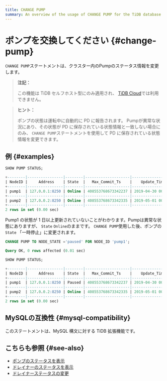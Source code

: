 ```yaml
---
title: CHANGE PUMP
summary: An overview of the usage of CHANGE PUMP for the TiDB database.
---
```


# ポンプを交換してください {#change-pump}

`CHANGE PUMP`ステートメントは、クラスター内のPumpのステータス情報を変更します。

> **注記：**
>
> この機能は TiDB セルフホスト型にのみ適用され、 [TiDB Cloud](https://docs.pingcap.com/tidbcloud/)では利用できません。

> **ヒント：**
>
> ポンプの状態は運転中に自動的に PD に報告されます。 Pumpが異常な状況にあり、その状態が PD に保存されている状態情報と一致しない場合にのみ、 `CHANGE PUMP`ステートメントを使用して PD に保存されている状態情報を変更できます。

## 例 {#examples}

```sql
SHOW PUMP STATUS;
```

```sql
+--------|----------------|--------|--------------------|---------------------|
| NodeID |     Address    | State  |   Max_Commit_Ts    |    Update_Time      |
+--------|----------------|--------|--------------------|---------------------|
| pump1  | 127.0.0.1:8250 | Online | 408553768673342237 | 2019-04-30 00:00:01 |
+--------|----------------|--------|--------------------|---------------------|
| pump2  | 127.0.0.2:8250 | Online | 408553768673342335 | 2019-05-01 00:00:02 |
+--------|----------------|--------|--------------------|---------------------|
2 rows in set (0.00 sec)
```

Pump1 の状態が 1 日以上更新されていないことがわかります。Pumpは異常な状態にありますが、 `State` `Online`のままです。 `CHANGE PUMP`使用した後、ポンプの`State` 「一時停止」に変更されます。

```sql
CHANGE PUMP TO NODE_STATE ='paused' FOR NODE_ID 'pump1';
```

```sql
Query OK, 0 rows affected (0.01 sec)
```

```sql
SHOW PUMP STATUS;
```

```sql
+--------|----------------|--------|--------------------|---------------------|
| NodeID |     Address    | State  |   Max_Commit_Ts    |    Update_Time      |
+--------|----------------|--------|--------------------|---------------------|
| pump1  | 127.0.0.1:8250 | Paused | 408553768673342237 | 2019-04-30 00:00:01 |
+--------|----------------|--------|--------------------|---------------------|
| pump2  | 127.0.0.2:8250 | Online | 408553768673342335 | 2019-05-01 00:00:02 |
+--------|----------------|--------|--------------------|---------------------|
2 rows in set (0.00 sec)
```

## MySQLの互換性 {#mysql-compatibility}

このステートメントは、MySQL 構文に対する TiDB 拡張機能です。

## こちらも参照 {#see-also}

-   [ポンプのステータスを表示](/sql-statements/sql-statement-show-pump-status.md)
-   [ドレイナーのステータスを表示](/sql-statements/sql-statement-show-drainer-status.md)
-   [ドレイナーステータスの変更](/sql-statements/sql-statement-change-drainer.md)
